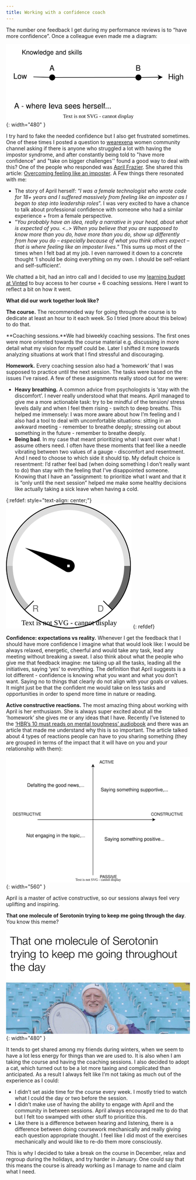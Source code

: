 ```yaml
---
title: Working with a confidence coach
---
```


The number one feedback I get during my performance reviews is to “have more confidence”. Once a colleague even made me a diagram: 

![Diagram](/assets/images/confidence_diagram.drawio.svg){: width="480" }

I try hard to fake the needed confidence but I also get frustrated sometimes. One of these times I posted a question to [wearexena](https://wearexena.com/community/) women community channel  asking if there is anyone who struggled a lot with having the impostor syndrome, and after constantly being told to "have more confidence" and "take on bigger challenges'' found a good way to deal with this? One of the people who responded was [April Frazier](https://www.linkedin.com/in/aprilfraziercoach/). She shared this article: [Overcoming feeling like an imposter](https://goodwomanhood.com/overcoming-imposter/). A Few things there resonated with me:

* The story of April herself: “_I was a female technologist who wrote code for 18+ years and I suffered massively from feeling like an imposter as I began to step into leadership roles_”. I was very excited to have a chance to talk about professional confidence with someone who had a similar experience + from a female perspective.
* “_You probably have an idea, really a narrative in your head, about what is expected of you. &lt;..> When you believe that you are supposed to know more than you do, have more than you do, show up differently from how you do – especially because of what you think others expect – that is where feeling like an imposter lives._” This sums up most of the times when I felt bad at my job. I even narrowed it down to a concrete thought ‘I should be doing everything on my own. I should be self-reliant and self-sufficient’.

We chatted a bit, had an intro call and I decided to use my [learning budget at Vinted](https://www.google.com/search?q=vinted+learning+budget&rlz=1C5CHFA_enLT1017LT1017&oq=vinted+learning+bu&gs_lcrp=EgZjaHJvbWUqBggAEEUYOzIGCAAQRRg7MgYIARBFGDkyBggCEEUYQDIGCAMQRRg8MgYIBBBFGDzSAQkyMzQ4M2owajSoAgCwAgA&sourceid=chrome&ie=UTF-8) to buy access to her course + 6 coaching sessions. Here I want to reflect a bit on how it went. 

**What did our work together look like?**


**The course.** The recommended way for going through the course is to dedicate at least an hour to it each week. So I tried (more about this below) to do that. 


**Coaching sessions.**We had biweekly coaching sessions. The first ones were more oriented towards the course material e.g. discussing in more detail what my vision for myself could be. Later I shifted it more towards analyzing situations at work that I find stressful and discouraging. 


**Homework.** Every coaching session also had a ‘homework’ that I was supposed to practice until the next session. The tasks were based on the issues I’ve raised. A few of these assignments really stood out for me were:

* **Heavy breathing.** A common advice from psychologists is ‘stay with the discomfort’. I never really understood what that means. April managed to give me a more actionable task: try to be mindful of the tension/ stress levels daily and when I feel them rising - switch to deep breaths. This helped me immensely: I was more aware about how I’m feeling and I also had a tool to deal with uncomfortable situations: sitting in an awkward meeting - remember to breathe deeply; stressing out about something in the future - remember to breathe deeply.
* **Being bad**. In my case that meant prioritizing what I want over what I assume others need. I often have these moments that feel like a needle vibrating between two values of a gauge - discomfort and resentment. And I need to choose to which side it should tip. My default choice is resentment: I’d rather feel bad (when doing something I don’t really want to do) than stay with the feeling that I’ve disappointed someone. Knowing that I have an “assignment: to prioritize what I want and that it is “only until the next session” helped me make some healthy decisions like actually taking a sick leave when having a cold. 

{:refdef: style="text-align: center;"}
![Discomfort vs resentment](/assets/images/gauge.drawio.svg)
{: refdef}

**Confidence: expectations vs reality.**  Whenever I get the feedback that I should have more confidence I imagine what that would look like: I would be always relaxed, energetic, cheerful and would take any task, lead any meeting without breaking a sweat. I also think about what the people who give me that feedback imagine: me taking up all the tasks, leading all the initiatives, saying ‘yes’ to everything. The definition that April suggests is a lot different - confidence is knowing what you  want and what you don’t want. Saying no to things that clearly do not align with your goals or values. It might just be that the confident me would take on less tasks and opportunities in order to spend more time in nature or reading. 

**Active constructive reactions.** The most amazing thing about working with April is her enthusiasm. She is always super excited about all the ‘homework’ she gives me or any ideas that I have. Recently I’ve listened to the [‘HBR’s 10 must reads on mental toughness’ audiobook](https://www.audible.com/pd/HBRs-10-Must-Reads-on-Mental-Toughness-Audiobook/1469078619) and there was an article that made me understand why this is so important. The article talked about 4 types of reactions people can have to you sharing something (they are grouped in terms of the impact that it will have on you and your relationship with them):

![Reactions](/assets/images/response_reactions.drawio.svg){: width="560" }

April is a master of active constructive, so our sessions always feel very uplifting and inspiring. 

**That one molecule of Serotonin trying to keep me going through the day**. You know this meme?

![Serotonin](/assets/images/serotonin.jpeg){: width="480" }


It tends to get shared among my friends during winters, when we seem to have a lot less energy for things than we are used to. It is also when I am taking the course and having the coaching sessions. I also decided to adopt a cat, which turned out to be a lot more taxing and complicated than anticipated. As a result I always felt like I’m not taking as much out of the experience as I could:



* I didn’t set aside time for the course every week. I mostly tried to watch what I could the day or two before the session.
* I didn’t make use of having the ability to engage with April and the community in between sessions. April always encouraged me to do that but I felt too swamped with other stuff to prioritize this. 
* Like there is a difference between hearing and listening, there is a difference between doing coursework mechanically and really giving each question appropriate thought. I feel like I did most of the exercises mechanically and would like to re-do them more consciously. 

This is why I decided to take a break on the course in December, relax and regroup during the holidays, and try harder in January. One could say that this means the course is already working as I manage to name and claim what I need. 